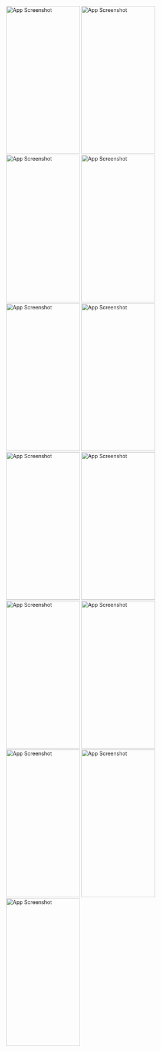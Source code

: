 <img src="https://github.com/user-attachments/assets/122f301c-1bc2-41d9-9c6b-2768541186d7" alt="App Screenshot" width="200" height="400"/>
<img src="https://github.com/user-attachments/assets/e029d98f-dbdc-434a-8539-8544837abaf2" alt="App Screenshot" width="200" height="400"/>
<img src="https://github.com/user-attachments/assets/de083e27-db14-43e1-85ca-39a7b225d5b7" alt="App Screenshot" width="200" height="400"/>
<img src="https://github.com/user-attachments/assets/122f301c-1bc2-41d9-9c6b-2768541186d7" alt="App Screenshot" width="200" height="400"/>
<img src="https://https://github.com/user-attachments/assets/eb8a7732-892e-4e09-95c1-0866e8c8b73b" alt="App Screenshot" width="200" height="400"/>
<img src="https://github.com/user-attachments/assets/47fa7eac-dcec-4bc3-ae45-e164f8e26fab" alt="App Screenshot" width="200" height="400"/>
<img src="https://github.com/user-attachments/assets/49da7574-20e5-40ee-9e1d-ab29d2f18918" alt="App Screenshot" width="200" height="400"/>
<img src="https://github.com/user-attachments/assets/49e1f894-2646-4d26-a763-b98960d27067" alt="App Screenshot" width="200" height="400"/>
<img src="https://github.com/user-attachments/assets/49e1f894-2646-4d26-a763-b98960d27067" alt="App Screenshot" width="200" height="400"/>
<img src="https://github.com/user-attachments/assets/fbdf17b6-2c90-4100-bc94-a0c89ea3ac7d" alt="App Screenshot" width="200" height="400"/>
<img src="https://github.com/user-attachments/assets/62801db3-1beb-46e2-8c59-2d9c6cdc8d9f" alt="App Screenshot" width="200" height="400"/>
<img src="https://github.com/user-attachments/assets/62801db3-1beb-46e2-8c59-2d9c6cdc8d9f" alt="App Screenshot" width="200" height="400"/>
<img src="[https://github.com/user-attachments/assets/122f301c-1bc2-41d9-9c6b-2768541186d7](https://github.com/user-attachments/assets/e5e336dd-04be-4239-99cc-40c84334741a)" alt="App Screenshot" width="200" height="400"/>


